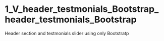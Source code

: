 # 1_V_header_testmonials_Bootstrap_header_testmonials_Bootstrap
Header section and testmonials slider using only Bootstratp
